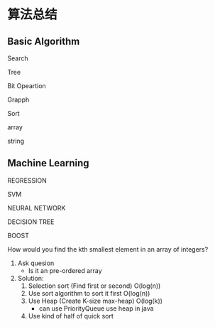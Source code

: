 # 算法总结

## Basic Algorithm

Search

Tree

Bit Opeartion

Grapph

Sort

array

string

## Machine Learning

REGRESSION

SVM

NEURAL NETWORK

DECISION TREE

BOOST

How would you find the kth smallest element in an array of integers?

1. Ask quesion
    - Is it an pre-ordered array
2. Solution:
    1. Selection sort (Find first or second) O(log(n))
    2. Use sort algorithm to sort it first O(log(n))
    3. Use Heap (Create K-size max-heap) O(log(k))
        + can use PriorityQueue use heap in java
    4. Use kind of half of quick sort
